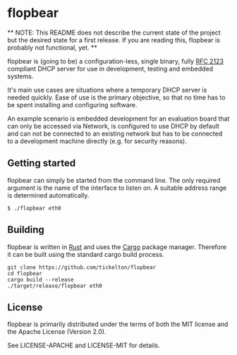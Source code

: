 # flopbear

** NOTE: This README does not describe the current state of the project but the desired state for a first release. If you are reading this, flopbear is probably not functional, yet. **

flopbear is (going to be) a configuration-less, single binary, fully [RFC 2123](https://tools.ietf.org/html/rfc2131) compliant DHCP server for use in development, testing and embedded systems.

It's main use cases are situations where a temporary DHCP server is needed quickly. Ease of use is the primary objective, so that no time has to be spent installing and configuring software.

An example scenario is embedded development for an evaluation board that can only be accessed via Network, is configured to use DHCP by default and can not be connected to an existing network but has to be connected to a development machine directly (e.g. for security reasons).

## Getting started

flopbear can simply be started from the command line. The only required argument is the name of the interface to listen on. A suitable address range is determined automatically.

```shell
$ ./flopbear eth0
```

## Building

flopbear is written in [Rust](https://github.com/rust-lang/rust) and uses the [Cargo](https://github.com/rust-lang/cargo) package manager. Therefore it can be built using the standard cargo build process.

```shell
git clone https://github.com/tickelton/flopbear
cd flopbear
cargo build --release
./target/release/flopbear eth0
```

## License

flopbear is primarily distributed under the terms of both the MIT license and the Apache License (Version 2.0).

See LICENSE-APACHE and LICENSE-MIT for details.

